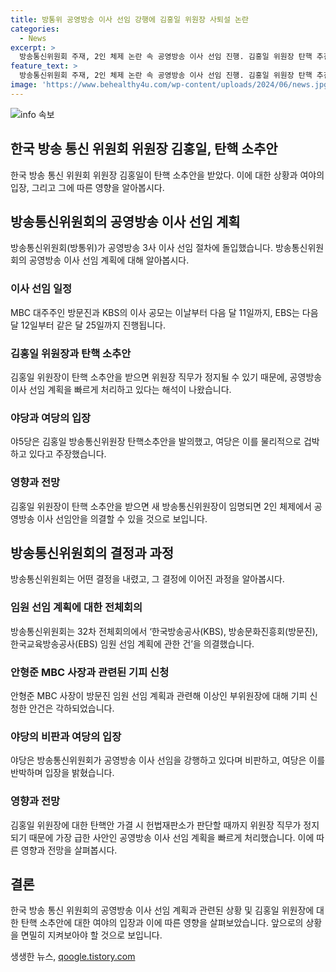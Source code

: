 ```yaml
---
title: 방통위 공영방송 이사 선임 강행에 김홍일 위원장 사퇴설 논란
categories:
  - News
excerpt: >
  방송통신위원회 주재, 2인 체제 논란 속 공영방송 이사 선임 진행. 김홍일 위원장 탄핵 추진 논란 속, 계획 속도전. 야당 강력 비판, 탄핵 소추 안도 발의. 김 위원장 사퇴 가능성 제기. 방통위는 2인 체제 위법성 지적에도 이사 선임 진행. 방문진과 KBS의 이사 공모 11일까지, EBS는 25일까지. 정치권과 방통위 안팎에서 김 위원장 탄핵안 표결 전 사퇴 가능성 제기.
feature_text: >
  방송통신위원회 주재, 2인 체제 논란 속 공영방송 이사 선임 진행. 김홍일 위원장 탄핵 추진 논란 속, 계획 속도전. 야당 강력 비판, 탄핵 소추 안도 발의. 김 위원장 사퇴 가능성 제기. 방통위는 2인 체제 위법성 지적에도 이사 선임 진행. 방문진과 KBS의 이사 공모 11일까지, EBS는 25일까지. 정치권과 방통위 안팎에서 김 위원장 탄핵안 표결 전 사퇴 가능성 제기.
image: 'https://www.behealthy4u.com/wp-content/uploads/2024/06/news.jpg'
---
```


<p><img src="https://www.behealthy4u.com/wp-content/uploads/2024/06/news.jpg" alt="info 속보" /></p>

<h2 data-ke-size="size26">한국 방송 통신 위원회 위원장 김홍일, 탄핵 소추안</h2>

<p data-ke-size="size16">한국 방송 통신 위원회 위원장 김홍일이 탄핵 소추안을 받았다. 이에 대한 상황과 여야의 입장, 그리고 그에 따른 영향을 알아봅시다.</p>

<h2 data-ke-size="size24">방송통신위원회의 공영방송 이사 선임 계획</h2>

<p data-ke-size="size16">방송통신위원회(방통위)가 공영방송 3사 이사 선임 절차에 돌입했습니다. 방송통신위원회의 공영방송 이사 선임 계획에 대해 알아봅시다.</p>

<h3 data-ke-size="size20">이사 선임 일정</h3>

<p data-ke-size="size16">MBC 대주주인 방문진과 KBS의 이사 공모는 이날부터 다음 달 11일까지, EBS는 다음 달 12일부터 같은 달 25일까지 진행됩니다.</p>

<h3 data-ke-size="size20">김홍일 위원장과 탄핵 소추안</h3>

<p data-ke-size="size16">김홍일 위원장이 탄핵 소추안을 받으면 위원장 직무가 정지될 수 있기 때문에, 공영방송 이사 선임 계획을 빠르게 처리하고 있다는 해석이 나왔습니다.</p>

<h3 data-ke-size="size20">야당과 여당의 입장</h3>

<p data-ke-size="size16">야5당은 김홍일 방송통신위원장 탄핵소추안을 발의했고, 여당은 이를 물리적으로 겁박하고 있다고 주장했습니다.</p>

<h3 data-ke-size="size20">영향과 전망</h3>

<p data-ke-size="size16">김홍일 위원장이 탄핵 소추안을 받으면 새 방송통신위원장이 임명되면 2인 체제에서 공영방송 이사 선임안을 의결할 수 있을 것으로 보입니다.</p>

<h2 data-ke-size="size24">방송통신위원회의 결정과 과정</h2>

<p data-ke-size="size16">방송통신위원회는 어떤 결정을 내렸고, 그 결정에 이어진 과정을 알아봅시다.</p>

<h3 data-ke-size="size20">임원 선임 계획에 대한 전체회의</h3>

<p data-ke-size="size16">방송통신위원회는 32차 전체회의에서 ‘한국방송공사(KBS), 방송문화진흥회(방문진), 한국교육방송공사(EBS) 임원 선임 계획에 관한 건’을 의결했습니다.</p>

<h3 data-ke-size="size20">안형준 MBC 사장과 관련된 기피 신청</h3>

<p data-ke-size="size16">안형준 MBC 사장이 방문진 임원 선임 계획과 관련해 이상인 부위원장에 대해 기피 신청한 안건은 각하되었습니다.</p>

<h3 data-ke-size="size20">야당의 비판과 여당의 입장</h3>

<p data-ke-size="size16">야당은 방송통신위원회가 공영방송 이사 선임을 강행하고 있다며 비판하고, 여당은 이를 반박하며 입장을 밝혔습니다.</p>

<h3 data-ke-size="size20">영향과 전망</h3>

<p data-ke-size="size16">김홍일 위원장에 대한 탄핵안 가결 시 헌법재판소가 판단할 때까지 위원장 직무가 정지되기 때문에 가장 급한 사안인 공영방송 이사 선임 계획을 빠르게 처리했습니다. 이에 따른 영향과 전망을 살펴봅시다.</p>

<h2 data-ke-size="size24">결론</h2>

<p data-ke-size="size16">한국 방송 통신 위원회의 공영방송 이사 선임 계획과 관련된 상황 및 김홍일 위원장에 대한 탄핵 소추안에 대한 여야의 입장과 이에 따른 영향을 살펴보았습니다. 앞으로의 상황을 면밀히 지켜보아야 할 것으로 보입니다.</p>
생생한 뉴스, <a href="https://qoogle.tistory.com" rel="dofollow">qoogle.tistory.com</a>


